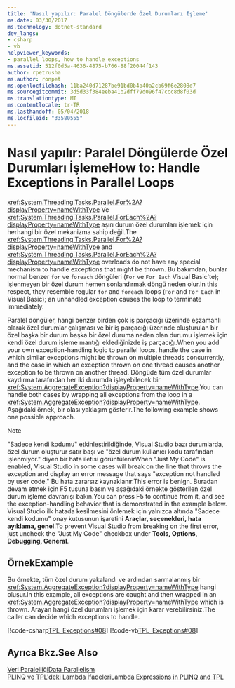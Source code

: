 ```yaml
---
title: 'Nasıl yapılır: Paralel Döngülerde Özel Durumları İşleme'
ms.date: 03/30/2017
ms.technology: dotnet-standard
dev_langs:
- csharp
- vb
helpviewer_keywords:
- parallel loops, how to handle exceptions
ms.assetid: 512f0d5a-4636-4875-b766-88f20044f143
author: rpetrusha
ms.author: ronpet
ms.openlocfilehash: 11ba240d71287be91bd0b4b40a2cb69f6e2808d7
ms.sourcegitcommit: 3d5d33f384eeba41b2dff79d096f47ccc8d8f03d
ms.translationtype: MT
ms.contentlocale: tr-TR
ms.lasthandoff: 05/04/2018
ms.locfileid: "33580555"
---
```

# <a name="how-to-handle-exceptions-in-parallel-loops"></a><span data-ttu-id="5c2c7-102">Nasıl yapılır: Paralel Döngülerde Özel Durumları İşleme</span><span class="sxs-lookup"><span data-stu-id="5c2c7-102">How to: Handle Exceptions in Parallel Loops</span></span>
<span data-ttu-id="5c2c7-103"><xref:System.Threading.Tasks.Parallel.For%2A?displayProperty=nameWithType> Ve <xref:System.Threading.Tasks.Parallel.ForEach%2A?displayProperty=nameWithType> aşırı durum özel durumları işlemek için herhangi bir özel mekanizma sahip değil.</span><span class="sxs-lookup"><span data-stu-id="5c2c7-103">The <xref:System.Threading.Tasks.Parallel.For%2A?displayProperty=nameWithType> and <xref:System.Threading.Tasks.Parallel.ForEach%2A?displayProperty=nameWithType> overloads do not have any special mechanism to handle exceptions that might be thrown.</span></span> <span data-ttu-id="5c2c7-104">Bu bakımdan, bunlar normal benzer `for` ve `foreach` döngüleri (`For` ve `For Each` Visual Basic'te); işlenmeyen bir özel durum hemen sonlandırmak döngü neden olur.</span><span class="sxs-lookup"><span data-stu-id="5c2c7-104">In this respect, they resemble regular `for` and `foreach` loops (`For` and `For Each` in Visual Basic); an unhandled exception causes the loop to terminate immediately.</span></span>  
  
 <span data-ttu-id="5c2c7-105">Paralel döngüler, hangi benzer birden çok iş parçacığı üzerinde eşzamanlı olarak özel durumlar çalışması ve bir iş parçacığı üzerinde oluşturulan bir özel başka bir durum başka bir özel duruma neden olan durumu işlemek için kendi özel durum işleme mantığı eklediğinizde iş parçacığı.</span><span class="sxs-lookup"><span data-stu-id="5c2c7-105">When you add your own exception-handling logic to parallel loops, handle the case in which similar exceptions might be thrown on multiple threads concurrently, and the case in which an exception thrown on one thread causes another exception to be thrown on another thread.</span></span> <span data-ttu-id="5c2c7-106">Döngüde tüm özel durumlar kaydırma tarafından her iki durumda işleyebilecek bir <xref:System.AggregateException?displayProperty=nameWithType>.</span><span class="sxs-lookup"><span data-stu-id="5c2c7-106">You can handle both cases by wrapping all exceptions from the loop in a <xref:System.AggregateException?displayProperty=nameWithType>.</span></span> <span data-ttu-id="5c2c7-107">Aşağıdaki örnek, bir olası yaklaşım gösterir.</span><span class="sxs-lookup"><span data-stu-id="5c2c7-107">The following example shows one possible approach.</span></span>  
  
> [!NOTE]
>  <span data-ttu-id="5c2c7-108">"Sadece kendi kodumu" etkinleştirildiğinde, Visual Studio bazı durumlarda, özel durum oluşturur satır başı ve "özel durum kullanıcı kodu tarafından işlenmiyor." diyen bir hata iletisi görüntülenir</span><span class="sxs-lookup"><span data-stu-id="5c2c7-108">When "Just My Code" is enabled, Visual Studio in some cases will break on the line that throws the exception and display an error message that says "exception not handled by user code."</span></span> <span data-ttu-id="5c2c7-109">Bu hata zararsız kaynaklanır.</span><span class="sxs-lookup"><span data-stu-id="5c2c7-109">This error is benign.</span></span> <span data-ttu-id="5c2c7-110">Buradan devam etmek için F5 tuşuna basın ve aşağıdaki örnekte gösterilen özel durum işleme davranışı bakın.</span><span class="sxs-lookup"><span data-stu-id="5c2c7-110">You can press F5 to continue from it, and see the exception-handling behavior that is demonstrated in the example below.</span></span> <span data-ttu-id="5c2c7-111">Visual Studio ilk hatada kesilmesini önlemek için yalnızca altında "Sadece kendi kodumu" onay kutusunun işaretini **Araçlar, seçenekleri, hata ayıklama, genel**.</span><span class="sxs-lookup"><span data-stu-id="5c2c7-111">To prevent Visual Studio from breaking on the first error, just uncheck the "Just My Code" checkbox under **Tools, Options, Debugging, General**.</span></span>  
  
## <a name="example"></a><span data-ttu-id="5c2c7-112">Örnek</span><span class="sxs-lookup"><span data-stu-id="5c2c7-112">Example</span></span>  
 <span data-ttu-id="5c2c7-113">Bu örnekte, tüm özel durum yakalandı ve ardından sarmalanmış bir <xref:System.AggregateException?displayProperty=nameWithType> hangi oluşur.</span><span class="sxs-lookup"><span data-stu-id="5c2c7-113">In this example, all exceptions are caught and then wrapped in an <xref:System.AggregateException?displayProperty=nameWithType> which is thrown.</span></span> <span data-ttu-id="5c2c7-114">Arayan hangi özel durumları işlemek için karar verebilirsiniz.</span><span class="sxs-lookup"><span data-stu-id="5c2c7-114">The caller can decide which exceptions to handle.</span></span>  
  
 [!code-csharp[TPL_Exceptions#08](../../../samples/snippets/csharp/VS_Snippets_Misc/tpl_exceptions/cs/exceptions.cs#08)]
 [!code-vb[TPL_Exceptions#08](../../../samples/snippets/visualbasic/VS_Snippets_Misc/tpl_exceptions/vb/exceptionsinloops.vb#08)]  
  
## <a name="see-also"></a><span data-ttu-id="5c2c7-115">Ayrıca Bkz.</span><span class="sxs-lookup"><span data-stu-id="5c2c7-115">See Also</span></span>  
 [<span data-ttu-id="5c2c7-116">Veri Paralelliği</span><span class="sxs-lookup"><span data-stu-id="5c2c7-116">Data Parallelism</span></span>](../../../docs/standard/parallel-programming/data-parallelism-task-parallel-library.md)  
 [<span data-ttu-id="5c2c7-117">PLINQ ve TPL'deki Lambda İfadeleri</span><span class="sxs-lookup"><span data-stu-id="5c2c7-117">Lambda Expressions in PLINQ and TPL</span></span>](../../../docs/standard/parallel-programming/lambda-expressions-in-plinq-and-tpl.md)

